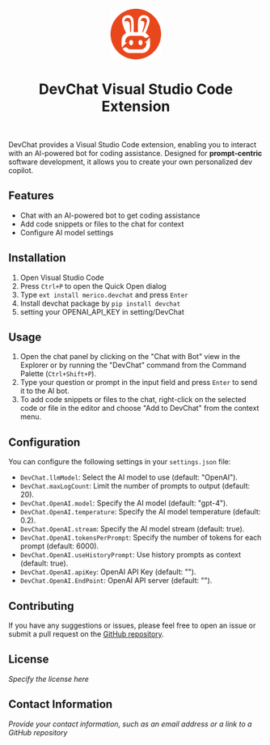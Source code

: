 <div align="center">
<br/>
<img src="assets/devchat.png" width="100px" alt="">
<br/>

# DevChat Visual Studio Code Extension


</div>
<br>
<div align="left">

DevChat provides a Visual Studio Code extension, enabling you to interact with an AI-powered bot for coding assistance. Designed for **prompt-centric** software development, it allows you to create your own personalized dev copilot.

## Features

- Chat with an AI-powered bot to get coding assistance
- Add code snippets or files to the chat for context
- Configure AI model settings

## Installation

1. Open Visual Studio Code
2. Press `Ctrl+P` to open the Quick Open dialog
3. Type `ext install merico.devchat` and press `Enter`
4. Install devchat package by `pip install devchat`
5. setting your OPENAI_API_KEY in setting/DevChat

## Usage

1. Open the chat panel by clicking on the "Chat with Bot" view in the Explorer or by running the "DevChat" command from the Command Palette (`Ctrl+Shift+P`).
2. Type your question or prompt in the input field and press `Enter` to send it to the AI bot.
3. To add code snippets or files to the chat, right-click on the selected code or file in the editor and choose "Add to DevChat" from the context menu.

## Configuration

You can configure the following settings in your `settings.json` file:

- `DevChat.llmModel`: Select the AI model to use (default: "OpenAI").
- `DevChat.maxLogCount`: Limit the number of prompts to output (default: 20).
- `DevChat.OpenAI.model`: Specify the AI model (default: "gpt-4").
- `DevChat.OpenAI.temperature`: Specify the AI model temperature (default: 0.2).
- `DevChat.OpenAI.stream`: Specify the AI model stream (default: true).
- `DevChat.OpenAI.tokensPerPrompt`: Specify the number of tokens for each prompt (default: 6000).
- `DevChat.OpenAI.useHistoryPrompt`: Use history prompts as context (default: true).
- `DevChat.OpenAI.apiKey`: OpenAI API Key (default: "").
- `DevChat.OpenAI.EndPoint`: OpenAI API server (default: "").

## Contributing

If you have any suggestions or issues, please feel free to open an issue or submit a pull request on the [GitHub repository](https://github.com/covespace/devchat-vscode.git).

## License

*Specify the license here*

## Contact Information

*Provide your contact information, such as an email address or a link to a GitHub repository*
